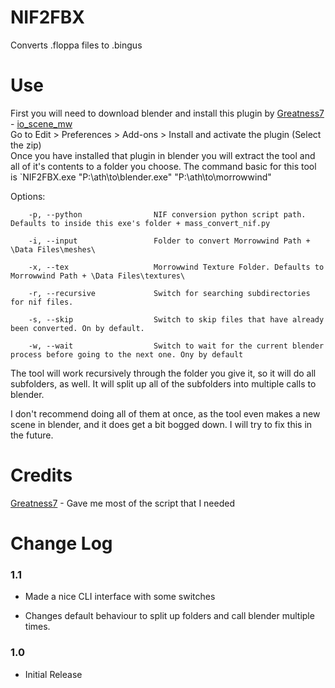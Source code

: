 # NIF2FBX
Converts .floppa files to .bingus

# Use

First you will need to download blender and install this plugin by [Greatness7](https://github.com/Greatness7) - [io_scene_mw](https://github.com/Greatness7/io_scene_mw)  
Go to Edit > Preferences > Add-ons > Install and activate the plugin (Select the zip)  
Once you have installed that plugin in blender you will extract the tool and all of it's contents to a folder you choose.
The command basic for this tool is `NIF2FBX.exe "P:\ath\to\blender.exe" "P:\ath\to\morrowwind"

Options:  
```
	-p, --python                NIF conversion python script path. Defaults to inside this exe's folder + mass_convert_nif.py

  	-i, --input                 Folder to convert Morrowwind Path + \Data Files\meshes\

 	-x, --tex                   Morrowwind Texture Folder. Defaults to Morrowwind Path + \Data Files\textures\

 	-r, --recursive             Switch for searching subdirectories for nif files.

 	-s, --skip                  Switch to skip files that have already been converted. On by default.

 	-w, --wait                  Switch to wait for the current blender process before going to the next one. Ony by default
```

The tool will work recursively through the folder you give it, so it will do all subfolders, as well. It will split up all of the subfolders into multiple calls to blender.  

I don't recommend doing all of them at once, as the tool even makes a new scene in blender, and it does get a bit bogged down. I will try to fix this in the future.  

# Credits
[Greatness7](https://github.com/Greatness7) - Gave me most of the script that I needed

# Change Log
### 1.1
* Made a nice CLI interface with some switches

* Changes default behaviour to split up folders and call blender multiple times.

### 1.0

* Initial Release
